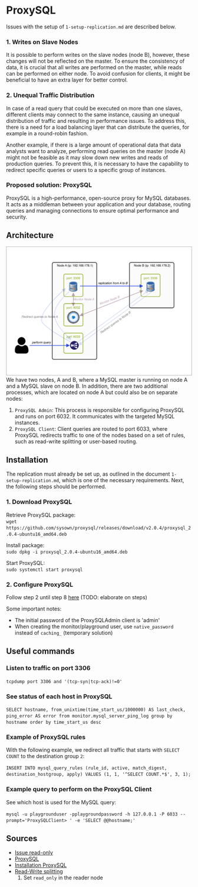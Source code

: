 # ProxySQL

Issues with the setup of `1-setup-replication.md` are described below.

### 1. Writes on Slave Nodes
It is possible to perform writes on the slave nodes (node B), however, these changes will not be reflected on the master. To ensure the consistency of data, it is crucial that all writes are performed on the master, while reads can be performed on either node. To avoid confusion for clients, it might be beneficial to have an extra layer for better control.

### 2. Unequal Traffic Distribution
In case of a read query that could be executed on more than one slaves, different clients may connect to the same instance, causing an unequal distribution of traffic and resulting in performance issues. To address this, there is a need for a load balancing layer that can distribute the queries, for example in a round-robin fashion.

Another example, if there is a large amount of operational data that data analysts want to analyze, performing read queries on the master (node A) might not be feasible as it may slow down new writes and reads of production queries. To prevent this, it is necessary to have the capability to redirect specific queries or users to a specific group of instances.

### Proposed solution: ProxySQL
ProxySQL is a high-performance, open-source proxy for MySQL databases. It acts as a middleman between your application and your database, routing queries and managing connections to ensure optimal performance and security.

## Architecture
![Design](proxysql.png)
We have two nodes, A and B, where a MySQL master is running on node A and a MySQL slave on node B. In addition, there are two additional processes, which are located on node A but could also be on separate nodes:

1. `ProxySQL Admin`: This process is responsible for configuring ProxySQL and runs on port 6032. It communicates with the targeted MySQL instances.
2. `ProxySQL Client`: Client queries are routed to port 6033, where ProxySQL redirects traffic to one of the nodes based on a set of rules, such as read-write splitting or user-based routing.

## Installation
The replication must already be set up, as outlined in the document `1-setup-replication.md`, which is one of the necessary requirements. Next, the following steps should be performed.

### 1. Download ProxySQL
Retrieve ProxySQL package: \
`wget https://github.com/sysown/proxysql/releases/download/v2.0.4/proxysql_2.0.4-ubuntu16_amd64.deb`

Install package: \
`sudo dpkg -i proxysql_2.0.4-ubuntu16_amd64.deb`

Start ProxySQL: \
`sudo systemctl start proxysql`

### 2. Configure ProxySQL
Follow step 2 until step 8 [here](https://www.digitalocean.com/community/tutorials/how-to-use-proxysql-as-a-load-balancer-for-mysql-on-ubuntu-16-04) (TODO: elaborate on steps)

Some important notes:
- The initial password of the ProxySQLAdmin client is 'admin'
- When creating the monitor/playground user, use `native_password` instead of `caching_` (temporary solution)

## Useful commands

### Listen to traffic on port 3306
`tcpdump port 3306 and '(tcp-syn|tcp-ack)!=0'`

### See status of each host in ProxySQL
`SELECT hostname, from_unixtime(time_start_us/1000000) AS last_check, ping_error AS error from monitor.mysql_server_ping_log group by hostname order by time_start_us desc`

### Example of ProxySQL rules
With the following example, we redirect all traffic that starts with `SELECT COUNT` to the destination group `2`: 

`INSERT INTO mysql_query_rules (rule_id, active, match_digest, destination_hostgroup, apply) VALUES (1, 1, '^SELECT COUNT.*$', 3, 1);`

### Example query to perform on the ProxySQL Client
See which host is used for the MySQL query:

`mysql -u playgrounduser -pplaygroundpassword -h 127.0.0.1 -P 6033 --prompt='ProxySQLClient> ' -e 'SELECT @@hostname;'`


## Sources
- [Issue read-only](https://github.com/sysown/proxysql/issues/2074)
- [ProxySQL](https://proxysql.com/documentation/)
- [Installation ProxySQL](https://www.arubacloud.com/tutorial/how-to-optimize-mysql-queries-with-proxysql-caching-on-ubuntu-20-04.aspx)
- [Read-Write splitting](https://proxysql.com/documentation/proxysql-read-write-split-howto/)
    1. Set `read_only` in the reader node
